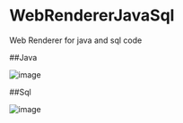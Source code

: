 # WebRendererJavaSql
 Web Renderer for java and sql code
 
##Java

![image](https://user-images.githubusercontent.com/78531307/113853851-734d3a00-979e-11eb-9215-40a03b45fb81.png)

##Sql

![image](https://user-images.githubusercontent.com/78531307/113853972-9bd53400-979e-11eb-9cb9-22012af8fe35.png)

